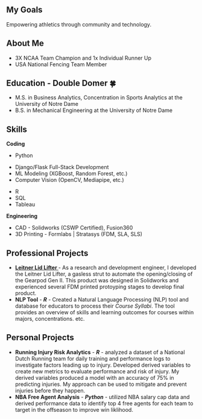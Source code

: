 ## My Goals
Empowering athletics through community and technology.

## About Me
- 3X NCAA Team Champion and 1x Individual Runner Up
- USA National Fencing Team Member

## Education - Double Domer 🍀
* M.S. in Business Analytics, Concentration in Sports Analytics at the University of Notre Dame 
* B.S. in Mechanical Engineering at the University of Notre Dame

## Skills 
**Coding**
* Python 
- Django/Flask Full-Stack Development
- ML Modeling (XGBoost, Random Forest, etc.)
- Computer Vision (OpenCV, Mediapipe, etc.)
* R
* SQL
* Tableau

**Engineering**
* CAD - Solidworks (CSWP Certified), Fusion360
* 3D Printing - Formlabs | Stratasys (FDM, SLA, SLS)

## Professional Projects
* **<a href= "https://www.leitnerdesigns.com/collections/accessories/products/gearpod-xl-gen-2" target = "_blank"> Leitner Lid Lifter </a>** - As a research and development engineer, I developed the Leitner Lid Lifter, a gasless strut to automate the opening/closing of the Gearpod Gen II. This product was designed in Solidworks and experienced several FDM printed protoyping stages to develop final product.
* **NLP Tool** - **_R_** - Created a Natural Language Processing (NLP) tool and database for educators to process their _Course Syllabi_. The tool provides an overview of skills and learning outcomes for courses within majors, concentrations. etc.

## Personal Projects
* **Running Injury Risk Analytics** - **_R_** - analyzed a dataset of a National Dutch Running team for daily training and performance logs to investigate factors leading up to injury. Developed derived variables to create new metrics to evaluate performance and risk of injury. My derived variables produced a model with an accuracy of 75% in predicting injuries. My approach can be used to mitigate and prevent injuries before they happen.
* **NBA Free Agent Analysis** - **_Python_** - utilized NBA salary cap data and derived performance data to identify top 4 free agents for each team to target in the offseason to improve win liklihood.

